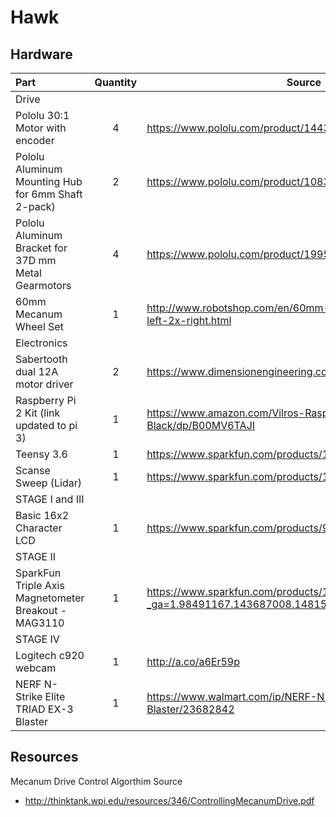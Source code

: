 # Hawk
## Hardware
| Part          | Quantity      | Source  |
|:------------- |:-------------:| -----   |
| Drive |
| Pololu 30:1 Motor with encoder | 4 | https://www.pololu.com/product/1443 |
| Pololu Aluminum Mounting Hub for 6mm Shaft 2-pack)| 2 | https://www.pololu.com/product/1083 |
| Pololu Aluminum Bracket for 37D mm Metal Gearmotors| 4 | https://www.pololu.com/product/1995 |
| 60mm Mecanum Wheel Set | 1 | http://www.robotshop.com/en/60mm-mecanum-wheel-set-2x-left-2x-right.html |
| Electronics |
| Sabertooth dual 12A motor driver | 2 | https://www.dimensionengineering.com/products/sabertooth2x12 |
| Raspberry Pi 2 Kit (link updated to pi 3) | 1 | https://www.amazon.com/Vilros-Raspberry-Complete-Starter-Black/dp/B00MV6TAJI |
| Teensy 3.6 | 1 | https://www.sparkfun.com/products/14057 | 
| Scanse Sweep (Lidar) | 1 | https://www.sparkfun.com/products/14117 |
| STAGE I and III |
| Basic 16x2 Character LCD | 1 | https://www.sparkfun.com/products/9053 |
| STAGE II |
| SparkFun Triple Axis Magnetometer Breakout - MAG3110 | 1 | https://www.sparkfun.com/products/12670?_ga=1.98491167.143687008.1481520984 |
| STAGE IV |
| Logitech c920 webcam | 1 | http://a.co/a6Er59p |
| NERF N-Strike Elite TRIAD EX-3 Blaster | 1 | https://www.walmart.com/ip/NERF-N-Strike-Elite-TRIAD-EX-3-Blaster/23682842 |

## Resources
Mecanum Drive Control Algorthim Source
  * http://thinktank.wpi.edu/resources/346/ControllingMecanumDrive.pdf
